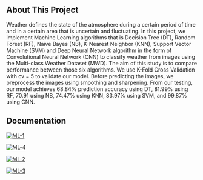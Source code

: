 ## About This Project
Weather defines the state of the atmosphere during a certain period of time and in a certain area that is uncertain and fluctuating. 
In this project, we implement Machine Learning algorithms that is Decision Tree (DT), Random Forest (RF), Naïve Bayes (NB), 
K-Nearest Neighbor (KNN), Support Vector Machine (SVM) and Deep Neural Network algorithm in the form of Convolutional 
Neural Network (CNN) to classify weather from images using the Multi-class Weather Dataset (MWD). The aim of this study is 
to compare performance between those six algorithms. We use K-Fold Cross Validation with cv = 5 to validate our model. 
Before predicting the images, we preprocess the images using smoothing and sharpening. From our testing, our model achieves 
68.84% prediction accuracy using DT, 81.99% using RF, 70.91 using NB, 74.47% using KNN, 83.97% using SVM, and 99.87% 
using CNN.

## Documentation
<a href='https://postimg.cc/zVhfnJ5g' target='_blank'><img src='https://i.postimg.cc/9F8qHMnJ/ML-1.png' border='0' alt='ML-1'/></a>
<br>

<a href='https://postimages.org/' target='_blank'><img src='https://i.postimg.cc/dVhZsFMv/ML-4.png' border='0' alt='ML-4'/></a>
<br>

<a href='https://postimages.org/' target='_blank'><img src='https://i.postimg.cc/NfzLPnKn/ML-2.png' border='0' alt='ML-2'/></a>
<br>

<a href='https://postimages.org/' target='_blank'><img src='https://i.postimg.cc/NFb2MffG/ML-3.png' border='0' alt='ML-3'/></a>
